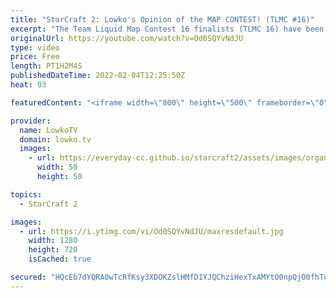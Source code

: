 ```yaml
---
title: "StarCraft 2: Lowko's Opinion of the MAP CONTEST! (TLMC #16)"
excerpt: "The Team Liquid Map Contest 16 finalists (TLMC 16) have been announced. This StarCraft 2 map tournament allows SC2 community members to create their own maps for upcoming tournaments and ladder seasons.  The Map Contest 0:00:00 Standard maps 0:01:46 Rush maps 0:17:07 Macro maps 0:26:57 Freestyle maps"
originalUrl: https://youtube.com/watch?v=Od0SQYvNdJU
type: video
price: Free
length: PT1H2M4S
publishedDateTime: 2022-02-04T12:25:50Z
heat: 93

featuredContent: "<iframe width=\"800\" height=\"500\" frameborder=\"0\" src=\"https://www.youtube.com/embed/Od0SQYvNdJU\" allow=\"accelerometer; autoplay; encrypted-media; gyroscope; picture-in-picture\" allowfullscreen></iframe>"

provider:
  name: LowkoTV
  domain: lowko.tv
  images:
    - url: https://everyday-cc.github.io/starcraft2/assets/images/organizations/lowko.tv-50x50.jpg
      width: 50
      height: 50

topics:
  - StarCraft 2

images:
  - url: https://i.ytimg.com/vi/Od0SQYvNdJU/maxresdefault.jpg
    width: 1280
    height: 720
    isCached: true

secured: "HQcEb7dYQRA0wTcRfKsy3XDOKZslHMfD1YJQChziHexTxAMYtO0npQjO0fhTuzl9N90ojBJTGt+XCs+e1coouK8c+loOqkAQUC4t0gSjG3Del8uMEC+2t3omS+kG1dp28upZqGKiwdWwgX1gD44Nr6ur3fC6FcTlFKxoYG1RoBwHHNFYSixBqEvb/u/n84rQcLL5XgeKtCX6TB1CzuCxYyesVmJwo9L84Rn7b/3eFHCS9NSVdpPFExDgPLRtP7AtI4bq/whhYyo9JjNQma8sQd8igJ3dcCR3gglRfVBEQjsnZfYcdCFy5V8yFd3nkPJlJz1UQty7SjAIc99qBfnFaiv6o2BPyWq9WBuj+1iWnTCm7E67MCSaYYjm4cWoP9+KRhD0aPC2Qzn8X5aBBOt4nVsHJNHET4UAM5Fj99rycZY=;xpPFlz9dkv+4OQZNy67ADQ=="
---
```


